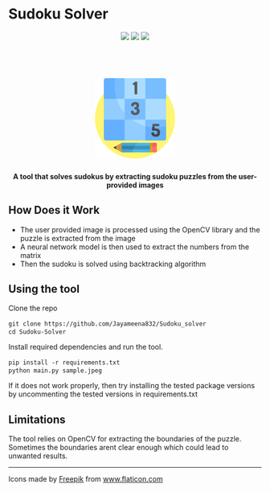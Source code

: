 # Sudoku Solver
<p align=center>
  <img src='https://img.shields.io/github/issues/Jayameena832/Sudoku_solver'>
  <img src='https://img.shields.io/github/forks/Jayameena832/Sudoku_solver'>
  <img src='https://img.shields.io/github/stars/Jayameena832/Sudoku_solver'>
</p>
<h1 align="center">
  <br>
  <img src='icon.png' width='160'>
  
</h1>

<h4 align="center">A tool that solves sudokus by extracting sudoku puzzles from the user-provided images</h4>

## How Does it Work
- The user provided image is processed using the OpenCV library and the puzzle is extracted from the image
- A neural network model is then used to extract the numbers from the matrix
- Then the sudoku is solved using backtracking algorithm

## Using the tool
Clone the repo
```
git clone https://github.com/Jayameena832/Sudoku_solver
cd Sudoku-Solver
```
Install required dependencies and run the tool.
```
pip install -r requirements.txt
python main.py sample.jpeg
```
If it does not work properly, then try installing the tested package versions by uncommenting the tested versions in requirements.txt

## Limitations
<p>The tool relies on OpenCV for extracting the boundaries of the puzzle. Sometimes the boundaries arent clear enough which could lead to unwanted results.</p>


<hr>
<div>Icons made by <a href="https://www.flaticon.com/authors/freepik" title="Freepik">Freepik</a> from <a href="https://www.flaticon.com/" title="Flaticon">www.flaticon.com</a></div>